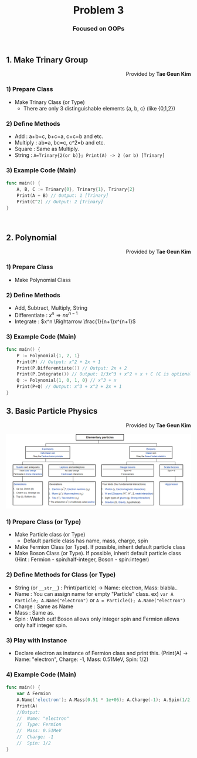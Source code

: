 <h1 style="text-align:center">Problem 3</h1>
<h3 style="text-align:center">Focused on OOPs</h3>
<br>

## 1.  Make Trinary Group
<p style="text-align:right">Provided by <b>Tae Geun Kim</b></p>

### 1) Prepare Class
* Make Trinary Class (or Type) 
    * There are only 3 distinguishable elements {a, b, c} (like {0,1,2})

### 2) Define Methods
* Add : a+b=c, b+c=a, c+c=b and etc.
* Multiply : ab=a, bc=c, c^2=b and etc.
* Square : Same as Multiply.
* String : ```A=Trinary{2(or b)}; Print(A) -> 2 (or b) [Trinary]```

### 3) Example Code (Main)
``` Go
func main() {
    A, B, C := Trinary{0}, Trinary{1}, Trinary{2}
    Print(A + B) // Output: 1 [Trinary]
    Print(C^2) // Output: 2 [Trinary]
}
```
<br>

## 2. Polynomial
<p style="text-align:right">Provided by <b>Tae Geun Kim</b></p>

### 1) Prepare Class
* Make Polynomial Class

### 2) Define Methods
* Add, Subtract, Multiply, String
* Differentiate : $x^n \Rightarrow nx^{n-1}$
* Integrate : $x^n \Rightarrow \frac{1}{n+1}x^{n+1}$

### 3) Example Code (Main)
```Go
func main() {
    P := Polynomial{1, 2, 1}
    Print(P) // Output: x^2 + 2x + 1
    Print(P.Differentiate()) // Output: 2x + 2
    Print(P.Integrate()) // Output: 1/3x^3 + x^2 + x + C (C is optional) 
    Q := Polynomial{1, 0, 1, 0} // x^3 + x
    Print(P+Q) // Output: x^3 + x^2 + 2x + 1
}
```




## 3. Basic Particle Physics
<p style="text-align:right">Provided by <b>Tae Geun Kim</b></p>

<img src="Fig/SM.PNG"></img>

### 1) Prepare Class (or Type)
* Make Particle class (or Type)
    * Default particle class has name, mass, charge, spin
* Make Fermion Class (or Type). If possible, inherit default particle class
* Make Boson Class (or Type). If possible, inherit default particle class
(Hint : Fermion - spin:half-integer, Boson - spin:integer)

### 2) Define Methods for Class (or Type)
* String (or ```__str__```) : Print(particle) -> Name: electron, Mass: blabla..
* Name : You can assign name for empty "Particle" class.
ex) ```var A Particle; A.Name("electron")``` or ```A = Particle(); A.Name("electron")```
* Charge : Same as Name
* Mass : Same as.
* Spin : Watch out! Boson allows only integer spin and Fermion allows only half integer spin.

### 3) Play with Instance
* Declare electron as instance of Fermion class and print this.
(Print(A) -> Name: "electron", Charge: -1, Mass: 0.51MeV, Spin: 1/2)

### 4) Example Code (Main)
```Go
func main() {
    var A Fermion
    A.Name('electron'); A.Mass(0.51 * 1e+06); A.Charge(-1); A.Spin(1/2)
    Print(A) 
    //Output: 
    //  Name: "electron"
    //  Type: Fermion
    //  Mass: 0.51MeV
    //  Charge: -1
    //  Spin: 1/2
}
```
<br>

